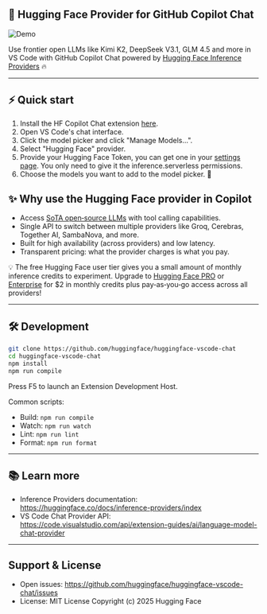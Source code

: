 ## 🤗 Hugging Face Provider for GitHub Copilot Chat

![Demo](assets/demo.gif)

Use frontier open LLMs like Kimi K2, DeepSeek V3.1, GLM 4.5 and more in VS Code with GitHub Copilot Chat powered by [Hugging Face Inference Providers](https://huggingface.co/docs/inference-providers/index) 🔥

---

## ⚡ Quick start

1. Install the HF Copilot Chat extension [here](https://marketplace.visualstudio.com/items?itemName=HuggingFace.huggingface-vscode-chat).
2. Open VS Code's chat interface.
3. Click the model picker and click "Manage Models...".
4. Select "Hugging Face" provider.
5. Provide your Hugging Face Token, you can get one in your [settings page](https://huggingface.co/settings/tokens/new?ownUserPermissions=inference.serverless.write&tokenType=fineGrained). You only need to give it the inference.serverless permissions.
6. Choose the models you want to add to the model picker. 🥳

## ✨ Why use the Hugging Face provider in Copilot

- Access [SoTA open‑source LLMs](https://huggingface.co/models?pipeline_tag=text-generation&inference_provider=cerebras,together,fireworks-ai,nebius,novita,sambanova,groq,hyperbolic,nscale,fal-ai,cohere,replicate,scaleway,black-forest-labs,ovhcloud&sort=trending) with tool calling capabilities.
- Single API to switch between multiple providers like Groq, Cerebras, Together AI, SambaNova, and more.
- Built for high availability (across providers) and low latency.
- Transparent pricing: what the provider charges is what you pay.

💡 The free Hugging Face user tier gives you a small amount of monthly inference credits to experiment. Upgrade to [Hugging Face PRO](https://huggingface.co/pro) or [Enterprise](https://huggingface.co/enterprise) for $2 in monthly credits plus pay‑as‑you‑go access across all providers!

---

## 🛠️ Development
```bash
git clone https://github.com/huggingface/huggingface-vscode-chat
cd huggingface-vscode-chat
npm install
npm run compile
```
Press F5 to launch an Extension Development Host.

Common scripts:
- Build: `npm run compile`
- Watch: `npm run watch`
- Lint: `npm run lint`
- Format: `npm run format`

---

## 📚 Learn more
- Inference Providers documentation: https://huggingface.co/docs/inference-providers/index
- VS Code Chat Provider API: https://code.visualstudio.com/api/extension-guides/ai/language-model-chat-provider

---

## Support & License
- Open issues: https://github.com/huggingface/huggingface-vscode-chat/issues
- License: MIT License Copyright (c) 2025 Hugging Face
